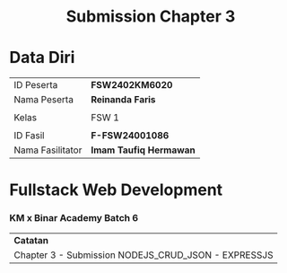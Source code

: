 <h1 align="center">
  Submission Chapter 3
</h1>

# Data Diri
|  |  |
|--|--|
| ID Peserta | **FSW2402KM6020** |
| Nama Peserta | **Reinanda Faris** |
|  |  |  - 
| Kelas | FSW 1 |
|  |  |
| ID Fasil | **F-FSW24001086** |
| Nama Fasilitator | **Imam Taufiq Hermawan** |

# Fullstack Web Development
### KM x Binar Academy Batch 6
|  |
|--|
| **Catatan** |
| Chapter 3 - Submission NODEJS_CRUD_JSON - EXPRESSJS|
